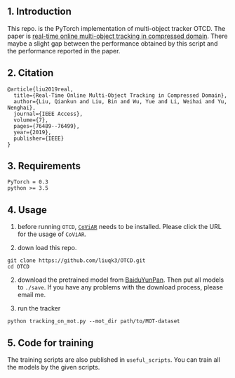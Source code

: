 ## 1. Introduction
This repo. is the PyTorch implementation of multi-object tracker OTCD.
The paper is [real-time online multi-object tracking in compressed domain](https://ieeexplore.ieee.org/abstract/document/8734056).
There maybe a slight gap between the performance obtained by this script and the performance reported in the paper.

## 2. Citation
```
@article{liu2019real,
  title={Real-Time Online Multi-Object Tracking in Compressed Domain},
  author={Liu, Qiankun and Liu, Bin and Wu, Yue and Li, Weihai and Yu, Nenghai},
  journal={IEEE Access},
  volume={7},
  pages={76489--76499},
  year={2019},
  publisher={IEEE}
}
```

## 3. Requirements
```
PyTorch = 0.3
python >= 3.5
```

## 4. Usage
1) before running `OTCD`, [`CoViAR`](https://github.com/chaoyuaw/pytorch-coviar) needs to be installed. Please click the URL for the usage of `CoViAR`.

1) down load this repo.
```
git clone https://github.com/liuqk3/OTCD.git
cd OTCD
```
2) download the pretrained model from [BaiduYunPan](https://pan.baidu.com/s/1-Enzek8SQpnr1BY1uzde4w). Then put all models to ```./save```. If you have any problems with the download process, please email me.

3) run the tracker

```
python tracking_on_mot.py --mot_dir path/to/MOT-dataset
```

## 5. Code for training
The training scripts are also published in ```useful_scripts```. You can train all the models by the given scripts.